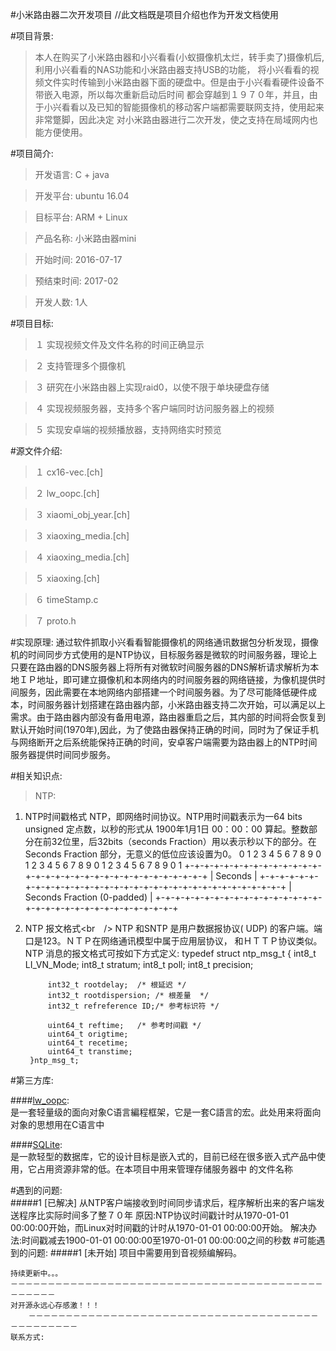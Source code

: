 #小米路由器二次开发项目
		//此文档既是项目介绍也作为开发文档使用

#项目背景:

>本人在购买了小米路由器和小兴看看(小蚁摄像机太烂，转手卖了)摄像机后,利用小兴看看的NAS功能和小米路由器支持USB的功能，
将小兴看看的视频文件实时传输到小米路由器下面的硬盘中。但是由于小兴看看硬件设备不带嵌入电源，所以每次重新启动后时间
都会穿越到１９７０年，并且，由于小兴看看以及已知的智能摄像机的移动客户端都需要联网支持，使用起来非常蹩脚，因此决定
对小米路由器进行二次开发，使之支持在局域网内也能方便使用。

#项目简介:
>开发语言: C + java

>开发平台: ubuntu 16.04

>目标平台: ARM + Linux

>产品名称: 小米路由器mini

>开始时间: 2016-07-17

>预结束时间: 2017-02

>开发人数: 1人

#项目目标:

>１ 实现视频文件及文件名称的时间正确显示

>２ 支持管理多个摄像机

>３ 研究在小米路由器上实现raid0，以使不限于单块硬盘存储

>４ 实现视频服务器，支持多个客户端同时访问服务器上的视频

>５ 实现安卓端的视频播放器，支持网络实时预览

#源文件介绍:

>１ cx16-vec.[ch]

>２ lw_oopc.[ch]

>３ xiaomi_obj_year.[ch]

>３ xiaoxing_media.[ch]

>４ xiaoxing_media.[ch]

>５ xiaoxing.[ch]

>６ timeStamp.c

>７ proto.h

#实现原理:
	通过软件抓取小兴看看智能摄像机的网络通讯数据包分析发现，摄像机的时间同步方式使用的是NTP协议，目标服务器是微软的时间服务器，理论上只要在路由器的DNS服务器上将所有对微软时间服务器的DNS解析请求解析为本地ＩＰ地址，即可建立摄像机和本网络内的时间服务器的网络链接，为像机提供时间服务，因此需要在本地网络内部搭建一个时间服务器。为了尽可能降低硬件成本，时间服务器计划搭建在路由器内部，小米路由器支持二次开始，可以满足以上需求。由于路由器内部没有备用电源，路由器重启之后，其内部的时间将会恢复到默认开始时间(1970年),因此，为了使路由器保持正确的时间，同时为了保证手机与网络断开之后系统能保持正确的时间，安卓客户端需要为路由器上的NTP时间服务器提供时间同步服务。

#相关知识点:

>NTP:
1. NTP时间戳格式
NTP，即网络时间协议。NTP用时间戳表示为一64 bits unsigned 定点数，以秒的形式从 1900年1月1日 00：00：00 算起。整数部分在前32位里，后32bits（seconds Fraction）用以表示秒以下的部分。在Seconds Fraction 部分，无意义的低位应该设置为0。
0 1 2 3 4 5 6 7 8 9 0 1 2 3 4 5 6 7 8 9 0 1 2 3 4 5 6 7 8 9 0 1
      +-+-+-+-+-+-+-+-+-+-+-+-+-+-+-+-+-+-+-+-+-+-+-+-+-+-+-+-+-+-+-+-+
      |                           Seconds                             |
      +-+-+-+-+-+-+-+-+-+-+-+-+-+-+-+-+-+-+-+-+-+-+-+-+-+-+-+-+-+-+-+-+
      |                  Seconds Fraction (0-padded)                  |
      +-+-+-+-+-+-+-+-+-+-+-+-+-+-+-+-+-+-+-+-+-+-+-+-+-+-+-+-+-+-+-+-+

2. NTP 报文格式<br　/> 
		NTP 和SNTP 是用户数据报协议( UDP) 的客户端。端口是123。ＮＴＰ在网络通讯模型中属于应用层协议，
		和ＨＴＴＰ协议类似。NTP 消息的报文格式可按如下方式定义:
		typedef struct ntp_msg_t
		{
			int8_t LI_VN_Mode;
			int8_t stratum;
			int8_t poll;
			int8_t precision;
		
			int32_t rootdelay;	/* 根延迟 */
			int32_t rootdispersion;	/* 根差量  */
			int32_t refreference ID;/* 参考标识符 */
				
			uint64_t reftime;	/* 参考时间戳 */
			uint64_t origtime;
			uint64_t recetime;
			uint64_t transtime;
		}ntp_msg_t;


#第三方库:

####[lw_oopc](#):<br /> 
	是一套轻量级的面向对象C语言編程框架，它是一套C語言的宏。此处用来将面向对象的思想用在C语言中

####[SQLite](#):<br />
	是一款轻型的数据库，它的设计目标是嵌入式的，目前已经在很多嵌入式产品中使用，它占用资源非常的低。在本项目中用来管理存储服务器中
	的文件名称

#遇到的问题:<br />
#####1	[已解决] 从NTP客户端接收到时间同步请求后，程序解析出来的客户端发送程序比实际时间多了整７０年
	原因:NTP协议时间戳计时从1970-01-01 00:00:00开始，而Linux对时间戳的计时从1970-01-01 00:00:00开始。
	解决办法:时间戳减去1900-01-01 00:00:00至1970-01-01 00:00:00之间的秒数
#可能遇到的问题:
#####1	[未开始] 项目中需要用到音视频编解码。


	持续更新中。。。
	－－－－－－－－－－－－－－－－－－－－－－－－－－－－－－－－－－－－－－－－－－－－－－－－
	对开源永远心存感激！！！
		－－－－－－－－－－－－－－－－－－－－－－－－－－－－－－－－－－－－－－－－－－－－－－－－
	联系方式:




